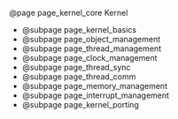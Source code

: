 @page page_kernel_core Kernel

- @subpage page_kernel_basics
- @subpage page_object_management
- @subpage page_thread_management
- @subpage page_clock_management
- @subpage page_thread_sync
- @subpage page_thread_comm
- @subpage page_memory_management
- @subpage page_interrupt_management
- @subpage page_kernel_porting

